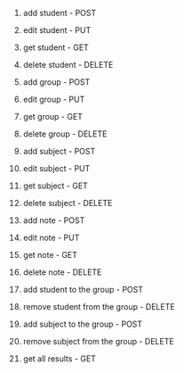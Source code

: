 1. add student - POST
2. edit student - PUT
3. get student - GET
4. delete student - DELETE

5. add group - POST
6. edit group - PUT
7. get group - GET
8. delete group - DELETE

9. add subject - POST
10. edit subject - PUT
11. get subject - GET
12. delete subject - DELETE

13. add note - POST
14. edit note - PUT
15. get note - GET
16. delete note - DELETE

17. add student to the group - POST
18. remove student from the group - DELETE

19. add subject to the group - POST
20. remove subject from the group - DELETE

21. get all results - GET
